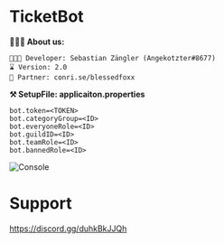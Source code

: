 # TicketBot

**👨🏻‍🚀 About us:**

```
👨🏻‍💻 Developer: Sebastian Zängler (Angekotzter#8677)
⌛ Version: 2.0
👯 Partner: conri.se/blessedfoxx
```

**⚒️ SetupFile: applicaiton.properties**
```
bot.token=<TOKEN>
bot.categoryGroup=<ID>
bot.everyoneRole=<ID>
bot.guildID=<ID>
bot.teamRole=<ID>
bot.bannedRole=<ID>
```

![Console](https://cdn.discordapp.com/attachments/991022985844494366/991850305601941514/unknown.png)

# Support
https://discord.gg/duhkBkJJQh
